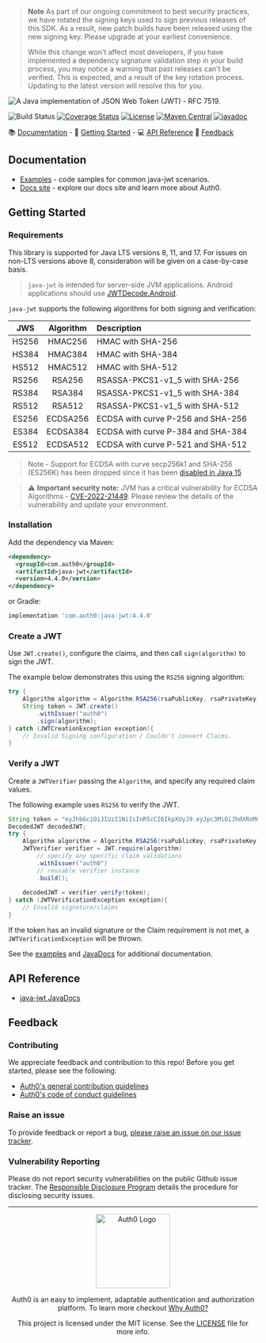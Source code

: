> **Note**
> As part of our ongoing commitment to best security practices, we have rotated the signing keys used to sign previous releases of this SDK. As a result, new patch builds have been released using the new signing key. Please upgrade at your earliest convenience.
>
> While this change won't affect most developers, if you have implemented a dependency signature validation step in your build process, you may notice a warning that past releases can't be verified. This is expected, and a result of the key rotation process. Updating to the latest version will resolve this for you.

![A Java implementation of JSON Web Token (JWT) - RFC 7519.](https://cdn.auth0.com/website/sdks/banners/java-jwt-banner.png)

![Build Status](https://img.shields.io/github/checks-status/auth0/java-jwt/master)
[![Coverage Status](https://img.shields.io/codecov/c/github/auth0/java-jwt.svg?style=flat-square)](https://codecov.io/github/auth0/java-jwt)
[![License](http://img.shields.io/:license-mit-blue.svg?style=flat)](https://doge.mit-license.org/)
[![Maven Central](https://img.shields.io/maven-central/v/com.auth0/java-jwt.svg?style=flat-square)](https://mvnrepository.com/artifact/com.auth0/java-jwt)
[![javadoc](https://javadoc.io/badge2/com.auth0/auth0/javadoc.svg)](https://javadoc.io/doc/com.auth0/java-jwt)

:books: [Documentation](#documentation) - :rocket: [Getting Started](#getting-started) - :computer: [API Reference](#api-reference) :speech_balloon: [Feedback](#feedback)

## Documentation
- [Examples](./EXAMPLES.md) - code samples for common java-jwt scenarios.
- [Docs site](https://www.auth0.com/docs) - explore our docs site and learn more about Auth0.

## Getting Started

### Requirements

This library is supported for Java LTS versions 8, 11, and 17. For issues on non-LTS versions above 8, consideration will be given on a case-by-case basis.

> `java-jwt` is intended for server-side JVM applications. Android applications should use [JWTDecode.Android](https://github.com/auth0/JWTDecode.Android).

`java-jwt` supports the following algorithms for both signing and verification:

| JWS | Algorithm | Description |
| :-------------: | :-------------: | :----- |
| HS256 | HMAC256 | HMAC with SHA-256 |
| HS384 | HMAC384 | HMAC with SHA-384 |
| HS512 | HMAC512 | HMAC with SHA-512 |
| RS256 | RSA256 | RSASSA-PKCS1-v1_5 with SHA-256 |
| RS384 | RSA384 | RSASSA-PKCS1-v1_5 with SHA-384 |
| RS512 | RSA512 | RSASSA-PKCS1-v1_5 with SHA-512 |
| ES256 | ECDSA256 | ECDSA with curve P-256 and SHA-256 |
| ES384 | ECDSA384 | ECDSA with curve P-384 and SHA-384 |
| ES512 | ECDSA512 | ECDSA with curve P-521 and SHA-512 |

> Note - Support for ECDSA with curve secp256k1 and SHA-256 (ES256K) has been dropped since it has been [disabled in Java 15](https://www.oracle.com/java/technologies/javase/15-relnote-issues.html#JDK-8237219)

> :warning:  **Important security note:** JVM has a critical vulnerability for ECDSA Algorithms - [CVE-2022-21449](https://nvd.nist.gov/vuln/detail/CVE-2022-21449). Please review the details of the vulnerability and update your environment.
### Installation

Add the dependency via Maven:

```xml
<dependency>
  <groupId>com.auth0</groupId>
  <artifactId>java-jwt</artifactId>
  <version>4.4.0</version>
</dependency>
```

or Gradle:

```gradle
implementation 'com.auth0:java-jwt:4.4.0'
```

### Create a JWT

Use `JWT.create()`, configure the claims, and then call `sign(algorithm)` to sign the JWT.

The example below demonstrates this using the `RS256` signing algorithm:

```java
try {
    Algorithm algorithm = Algorithm.RSA256(rsaPublicKey, rsaPrivateKey);
    String token = JWT.create()
        .withIssuer("auth0")
        .sign(algorithm);
} catch (JWTCreationException exception){
    // Invalid Signing configuration / Couldn't convert Claims.
}
```

### Verify a JWT

Create a `JWTVerifier` passing the `Algorithm`, and specify any required claim values.

The following example uses `RS256` to verify the JWT.

```java
String token = "eyJhbGciOiJIUzI1NiIsInR5cCI6IkpXUyJ9.eyJpc3MiOiJhdXRoMCJ9.AbIJTDMFc7yUa5MhvcP03nJPyCPzZtQcGEp-zWfOkEE";
DecodedJWT decodedJWT;
try {
    Algorithm algorithm = Algorithm.RSA256(rsaPublicKey, rsaPrivateKey);
    JWTVerifier verifier = JWT.require(algorithm)
        // specify any specific claim validations
        .withIssuer("auth0")
        // reusable verifier instance
        .build();
        
    decodedJWT = verifier.verify(token);
} catch (JWTVerificationException exception){
    // Invalid signature/claims
}
```

If the token has an invalid signature or the Claim requirement is not met, a `JWTVerificationException` will be thrown.

See the [examples](./EXAMPLES.md) and [JavaDocs](https://javadoc.io/doc/com.auth0/java-jwt/latest) for additional documentation.

## API Reference

- [java-jwt JavaDocs](https://javadoc.io/doc/com.auth0/java-jwt/latest)

## Feedback

### Contributing

We appreciate feedback and contribution to this repo! Before you get started, please see the following:

- [Auth0's general contribution guidelines](https://github.com/auth0/open-source-template/blob/master/GENERAL-CONTRIBUTING.md)
- [Auth0's code of conduct guidelines]((https://github.com/auth0/open-source-template/blob/master/CODE-OF-CONDUCT.md))

### Raise an issue
To provide feedback or report a bug, [please raise an issue on our issue tracker](https://github.com/auth0/java-jwt/issues).

### Vulnerability Reporting
Please do not report security vulnerabilities on the public Github issue tracker. The [Responsible Disclosure Program](https://auth0.com/whitehat) details the procedure for disclosing security issues.

---

<p align="center">
  <picture>
    <source media="(prefers-color-scheme: light)" srcset="https://cdn.auth0.com/website/sdks/logos/auth0_light_mode.png"   width="150">
    <source media="(prefers-color-scheme: dark)" srcset="https://cdn.auth0.com/website/sdks/logos/auth0_dark_mode.png" width="150">
    <img alt="Auth0 Logo" src="./auth0_light_mode.png" width="150">
  </picture>
</p>
<p align="center">Auth0 is an easy to implement, adaptable authentication and authorization platform. To learn more checkout <a href="https://auth0.com/why-auth0">Why Auth0?</a></p>
<p align="center">
This project is licensed under the MIT license. See the <a href="./LICENSE"> LICENSE</a> file for more info.</p>
